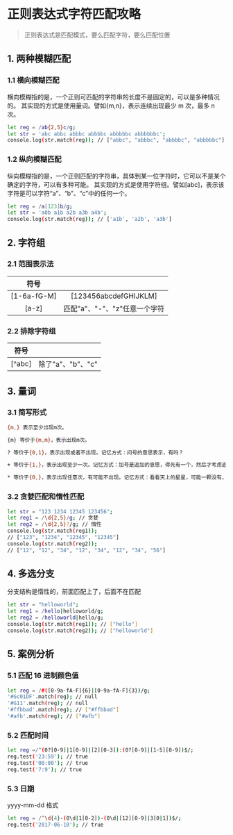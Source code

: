 # 正则表达式字符匹配攻略

> 正则表达式是匹配模式，要么匹配字符，要么匹配位置

## 1. 两种模糊匹配

### 1.1 横向模糊匹配

横向模糊指的是，一个正则可匹配的字符串的长度不是固定的，可以是多种情况的。
其实现的方式是使用量词。譬如{m,n}，表示连续出现最少 m 次，最多 n 次。

```bash
let reg = /ab{2,5}c/g;
let str = 'abc abbc abbbc abbbbc abbbbbc abbbbbbc';
console.log(str.match(reg)); // ["abbc", "abbbc", "abbbbc", "abbbbbc"]
```

### 1.2 纵向模糊匹配

纵向模糊指的是，一个正则匹配的字符串，具体到某一位字符时，它可以不是某个确定的字符，可以有多种可能。
其实现的方式是使用字符组。譬如[abc]，表示该字符是可以字符“a”、“b”、“c”中的任何一个。

```bash
let reg = /a[123]b/g;
let str = 'a0b a1b a2b a3b a4b';
console.log(str.match(reg)); // ['a1b', 'a2b', 'a3b']
```

## 2. 字符组

### 2.1 范围表示法

|    符号     |                               |
| :---------: | :---------------------------: |
| [1-6a-fG-M] |     [123456abcdefGHIJKLM]     |
|   [a\-z]    | 匹配"a"、"-"、"z"任意一个字符 |

### 2.2 排除字符组

|  符号  |                   |
| :----: | :---------------: |
| [^abc] | 除了"a"、"b"、"c" |

## 3. 量词

### 3.1 简写形式

```bash
{m,} 表示至少出现m次。

{m} 等价于{m,m}，表示出现m次。

? 等价于{0,1}，表示出现或者不出现。记忆方式：问号的意思表示，有吗？

+ 等价于{1,}，表示出现至少一次。记忆方式：加号是追加的意思，得先有一个，然后才考虑追加。

* 等价于{0,}，表示出现任意次，有可能不出现。记忆方式：看看天上的星星，可能一颗没有，可能零散有几颗，可能数也数不过来
```

### 3.2 贪婪匹配和惰性匹配

```bash
let str = "123 1234 12345 123456";
let reg1 = /\d{2,5}/g; // 贪婪
let reg2 = /\d{2,5}?/g; // 惰性
console.log(str.match(reg1));
// ["123", "1234", "12345", "12345"]
console.log(str.match(reg2));
// ["12", "12", "34", "12", "34", "12", "34", "56"]
```

## 4. 多选分支

分支结构是惰性的，前面匹配上了，后面不在匹配

```bash
let str = "helloworld";
let reg1 = /hello|helloworld/g;
let reg2 = /helloworld|hello/g;
console.log(str.match(reg1)); // ["hello"]
console.log(str.match(reg2)); // ["helloworld"]
```

## 5. 案例分析

### 5.1 匹配 16 进制颜色值

```bash
let reg = /#([0-9a-fA-F]{6}|[0-9a-fA-F]{3})/g;
'#Gc01DF'.match(reg); // null
'#G11'.match(reg); // null
'#ffbbad'.match(reg); // ["#ffbbad"]
'#afb'.match(reg); // ["#afb"]
```

### 5.2 匹配时间

```bash
let reg =/^(0?[0-9]|1[0-9]|[2][0-3]):(0?[0-9]|[1-5][0-9])$/;
reg.test('23:59'); // true
reg.test('00:00'); // true
reg.test('7:9'); // true
```

### 5.3 日期

yyyy-mm-dd 格式

```bash
let reg = /^\d{4}-(0\d|1[0-2])-(0\d|[12][0-9]|3[0|1])$/;
reg.test('2017-06-10'); // true
```
